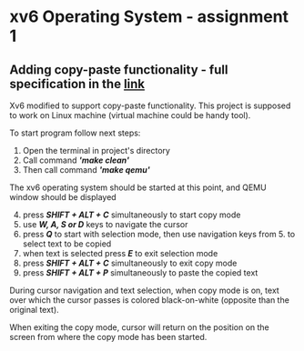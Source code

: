 # xv6 Operating System - assignment 1
## Adding copy-paste functionality - full specification in the [link](https://drive.google.com/drive/u/2/folders/1JUCaBy4ctjTKPeo5Uaq3t7NCrKcvzL-b)

Xv6 modified to support copy-paste functionality. This project is supposed to work on Linux machine (virtual machine could be handy tool).

To start program follow next steps:

1. Open the terminal in project's directory
2. Call command ***'make clean'***
3. Then call command ***'make qemu'***

The xv6 operating system should be started at this point, and QEMU window should be displayed

4. press ***SHIFT + ALT + C*** simultaneously to start copy mode
5. use ***W, A, S or D*** keys to navigate the cursor
6. press ***Q*** to start with selection mode, then use navigation keys from 5. to select text to be copied
7. when text is selected press ***E*** to exit selection mode
8. press ***SHIFT + ALT + C*** simultaneously to exit copy mode
9. press ***SHIFT + ALT + P*** simultaneously to paste the copied text

During cursor navigation and text selection, when copy mode is on, text over which the cursor passes is colored black-on-white (opposite than the original text).

When exiting the copy mode, cursor will return on the position on the screen from where the copy mode has been started.